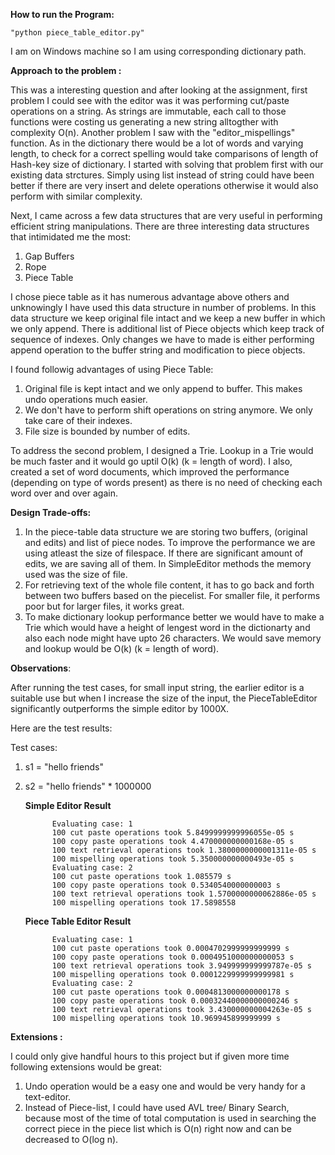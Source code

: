 
**How to run the Program:**

    "python piece_table_editor.py"

I am on Windows machine so I am using corresponding dictionary path.

**Approach to the problem :** 

This was a interesting question and after looking at the assignment, first problem I could see with the editor was it was performing cut/paste operations on a string. As strings are immutable, each call to those functions were costing us generating a new string alltogther with complexity O(n). Another problem I saw with the "editor_mispellings" function. As in the dictionary there would be a lot of words and varying length, to check for a correct spelling would take comparisons of length of Hash-key size of dictionary.
I started with solving that problem first with our existing data strctures. Simply using list instead of string could have been better if there are very insert and delete operations otherwise it would also perform with similar complexity. 

Next, I came across a few data structures that are very useful in performing efficient string manipulations. There are three interesting data structures that intimidated me the most:
1. Gap Buffers
2. Rope 
3. Piece Table

I chose piece table as it has numerous advantage above others and unknowingly I have used this data structure in number of problems. In this data structure we keep original file intact and we keep a new buffer in which we only append. There is additional list of Piece objects which keep track of sequence of indexes. Only changes we have to made is either performing append operation to the buffer string and modification to piece objects. 

I found followig advantages of using Piece Table:
1. Original file is kept intact and we only append to buffer. This makes undo operations much easier.
2. We don't have to perform shift operations on string anymore. We only take care of their indexes.
3. File size is bounded by number of edits. 

To address the second problem, I designed a Trie. Lookup in a Trie would be much faster and it would go uptil O(k) (k = length of word). I also, created a set of word documents, which improved the performance (depending on type of words present) as there is no need of checking each word over and over again.


**Design Trade-offs:**

1. In the piece-table data structure we are storing two buffers, (original and edits) and list of piece nodes. To improve the performance we are using atleast the size of filespace. If there are significant amount of edits, we are saving all of them. In SimpleEditor methods the memory used was the size of file.  
2. For retrieving text of the whole file content, it has to go back and forth between two buffers based on the piecelist. For smaller file, it performs poor but for larger files, it works great.
3. To make dictionary lookup performance better we would have to make a Trie which would have a height of lengest word in the dictionarty and also each node might have upto 26 characters. We would save memory and lookup would be O(k) (k = length of word).


**Observations**:

After running the test cases, for small input string, the earlier editor is a suitable use but when I increase the size of the input, the PieceTableEditor significantly outperforms the simple editor by 1000X. 

Here are the test results:

Test cases:
 1. s1 = "hello friends"
 2. s2 = "hello friends" * 1000000

       **Simple Editor Result**

              Evaluating case: 1
              100 cut paste operations took 5.8499999999996055e-05 s
              100 copy paste operations took 4.470000000000168e-05 s
              100 text retrieval operations took 1.3800000000001311e-05 s
              100 mispelling operations took 5.350000000000493e-05 s
              Evaluating case: 2
              100 cut paste operations took 1.085579 s
              100 copy paste operations took 0.5340540000000003 s
              100 text retrieval operations took 1.5700000000062886e-05 s
              100 mispelling operations took 17.5898558 
              

       **Piece Table Editor Result**

              Evaluating case: 1
              100 cut paste operations took 0.0004702999999999999 s
              100 copy paste operations took 0.0004951000000000053 s
              100 text retrieval operations took 3.949999999999787e-05 s      
              100 mispelling operations took 0.0001229999999999981 s
              Evaluating case: 2
              100 cut paste operations took 0.0004813000000000178 s
              100 copy paste operations took 0.00032440000000000246 s
              100 text retrieval operations took 3.430000000004263e-05 s      
              100 mispelling operations took 10.969945899999999 s

**Extensions :**

I could only give handful hours to this project but if given more time following extensions would be great:
1. Undo operation would be a easy one and would be very handy for a text-editor.
2. Instead of Piece-list, I could have used AVL tree/ Binary Search, because most of the time of total computation is used in searching the correct piece in the piece list which is O(n) right now and can be decreased to O(log n).





